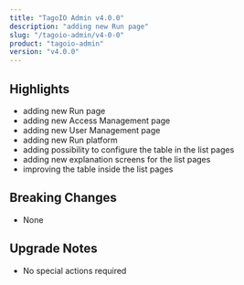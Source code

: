 ```yaml
---
title: "TagoIO Admin v4.0.0"
description: "adding new Run page"
slug: "/tagoio-admin/v4-0-0"
product: "tagoio-admin"
version: "v4.0.0"
---
```


## Highlights

- adding new Run page
- adding new Access Management page
- adding new User Management page
- adding new Run platform
- adding possibility to configure the table in the list pages
- adding new explanation screens for the list pages
- improving the table inside the list pages

## Breaking Changes

- None

## Upgrade Notes

- No special actions required
